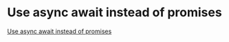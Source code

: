 # Use async await instead of promises
[Use async await instead of promises](https://aiwithcloud.com/2022/09/15/use_async_await_instead_of_promises/)